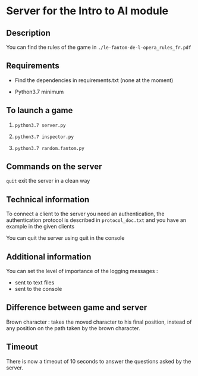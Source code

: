 # Server for the Intro to AI module

## Description

 You can find the rules of the game in `./le-fantom-de-l-opera_rules_fr.pdf`

## Requirements

 - Find the dependencies in requirements.txt (none at the moment)

 - Python3.7 minimum

## To launch a game

1. `python3.7 server.py`

2. `python3.7 inspector.py`

3. `python3.7 random.fantom.py`

## Commands on the server

`quit` exit the server in a clean way

## Technical information

To connect a client to the server you need an authentication,
the authentication protocol is described in `protocol_doc.txt` and you have an example in the given clients

You can quit the server using quit in the console

## Additional information

You can set the level of importance of the logging messages : 
 - sent to text files
 - sent to the console

## Difference between game and server
Brown character : takes the moved character to his final position, instead of
any position on the path taken by the brown character.

## Timeout

There is now a timeout of 10 seconds to answer the questions asked by the
server.
